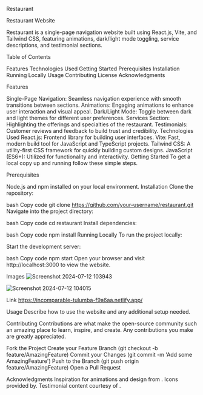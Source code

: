 Restaurant


Restaurant Website

Restaurant is a single-page navigation website built using React.js, Vite, and Tailwind CSS, featuring animations, dark/light mode toggling, service descriptions, and testimonial sections.


Table of Contents

Features
Technologies Used
Getting Started
Prerequisites
Installation
Running Locally
Usage
Contributing
License
Acknowledgments


Features

Single-Page Navigation: Seamless navigation experience with smooth transitions between sections.
Animations: Engaging animations to enhance user interaction and visual appeal.
Dark/Light Mode: Toggle between dark and light themes for different user preferences.
Services Section: Highlighting the offerings and specialties of the restaurant.
Testimonials: Customer reviews and feedback to build trust and credibility.
Technologies Used
React.js: Frontend library for building user interfaces.
Vite: Fast, modern build tool for JavaScript and TypeScript projects.
Tailwind CSS: A utility-first CSS framework for quickly building custom designs.
JavaScript (ES6+): Utilized for functionality and interactivity.
Getting Started
To get a local copy up and running follow these simple steps.

Prerequisites

Node.js and npm installed on your local environment.
Installation
Clone the repository:

bash
Copy code
git clone  https://github.com/your-username/restaurant.git
Navigate into the project directory:

bash
Copy code
cd restaurant
Install dependencies:

bash
Copy code
npm install
Running Locally
To run the project locally:

Start the development server:

bash
Copy code
npm start
Open your browser and visit http://localhost:3000 to view the website.

Images 
![Screenshot 2024-07-12 103943](https://github.com/user-attachments/assets/1a216b6f-b71a-4e22-9a86-ce4b0400f67d)

![Screenshot 2024-07-12 104015](https://github.com/user-attachments/assets/7b431beb-ddc7-42ca-ba0d-71af301e8f48)


Link
https://incomparable-tulumba-f9a6aa.netlify.app/

Usage
Describe how to use the website and any additional setup needed.


Contributing
Contributions are what make the open-source community such an amazing place to learn, inspire, and create. Any contributions you make are greatly appreciated.

Fork the Project
Create your Feature Branch (git checkout -b feature/AmazingFeature)
Commit your Changes (git commit -m 'Add some AmazingFeature')
Push to the Branch (git push origin feature/AmazingFeature)
Open a Pull Request

Acknowledgments
Inspiration for animations and design from .
Icons provided by.
Testimonial content courtesy of .
